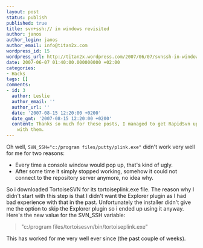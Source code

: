 ```yaml
---
layout: post
status: publish
published: true
title: svn+ssh:// in windows revisited
author: janos
author_login: janos
author_email: info@titan2x.com
wordpress_id: 15
wordpress_url: http://titan2x.wordpress.com/2007/06/07/svnssh-in-windows-revisited/
date: 2007-06-07 01:40:00.000000000 +02:00
categories:
- Hacks
tags: []
comments:
- id: 3
  author: Leslie
  author_email: ''
  author_url: ''
  date: '2007-08-15 12:20:00 +0200'
  date_gmt: '2007-08-15 12:20:00 +0200'
  content: Thanks so much for these posts, I managed to get RapidSvn up and running
    with them.
---
```

<p>Oh well, <code>SVN_SSH="c:/program files/putty/plink.exe"</code> didn't work very well for me for two reasons:</p>

<ul>
<li>Every time a console window would pop up, that's kind of ugly.</li>
<li>After some time it simply stopped working, somehow it could not connect to the repository server anymore, no idea why.</li>
</ul>

<p>So i downloaded TortoiseSVN for its tortoiseplink.exe file. The reason why I didn't start with this step is that I didn't want the Explorer plugin as I had bad experience with that in the past. Unfortunately the installer didn't give me the option to skip the Explorer plugin so i ended up using it anyway. Here's the new value for the SVN_SSH variable: </p>

<blockquote>"c:/program files/tortoisesvn/bin/tortoiseplink.exe"</blockquote>

<p>This has worked for me very well ever since (the past couple of weeks).</p>
